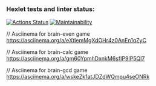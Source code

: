 ### Hexlet tests and linter status:
[![Actions Status](https://github.com/MartenBrooks/frontend-project-44/actions/workflows/hexlet-check.yml/badge.svg)](https://github.com/MartenBrooks/frontend-project-44/actions)
[![Maintainability](https://api.codeclimate.com/v1/badges/1220bcecf2c6e42317e7/maintainability)](https://codeclimate.com/github/MartenBrooks/frontend-project-44/maintainability)

// Asciinema for brain-even game
https://asciinema.org/a/eXtIemMgXdOHr4z0AnEn1qZyC

// Asciinema for brain-calc game
https://asciinema.org/a/gm60YpmhDxnkM6sfIP9IP5Ql7

// Asciinema for brain-gcd game
https://asciinema.org/a/wskeZk1atJDZdWQmpu4seONRk